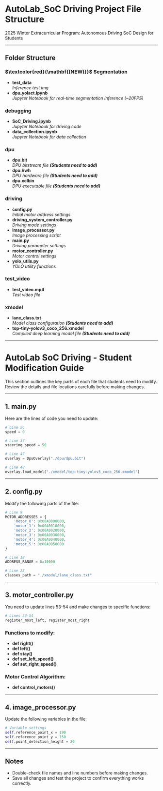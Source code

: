 # AutoLab_SoC Driving Project File Structure

2025 Winter Extracurricular Program: Autonomous Driving SoC Design for Students

---

## Folder Structure

### $\textcolor{red}{\mathbf{(NEW)}}$ Segmentation

- **test_data**  
  *Inference test img*
- **dpu_yolact.ipynb**  
  *Jupyter Notebook for real-time segmentation Inference (~20FPS)*

### debugging
- **SoC_Driving.ipynb**  
  *Jupyter Notebook for driving code*
- **data_collection.ipynb**  
  *Jupyter Notebook for data collection*

### dpu
- **dpu.bit**  
  *DPU bitstream file **(Students need to add)***
- **dpu.hwh**  
  *DPU hardware file **(Students need to add)***
- **dpu.xclbin**  
  *DPU executable file **(Students need to add)***

### driving
- **config.py**  
  *Initial motor address settings*
- **driving_system_controller.py**  
  *Driving mode settings*
- **image_processor.py**  
  *Image processing script*
- **main.py**  
  *Driving parameter settings*
- **motor_controller.py**  
  *Motor control settings*
- **yolo_utils.py**  
  *YOLO utility functions*

### test_video
- **test_video.mp4**  
  *Test video file*

### xmodel
- **lane_class.txt**  
  *Model class configuration **(Students need to add)***
- **top-tiny-yolov3_coco_256.xmodel**  
  *Compiled deep learning model file **(Students need to add)***

---


# AutoLab SoC Driving - Student Modification Guide

This section outlines the key parts of each file that students need to modify. Review the details and file locations carefully before making changes.

---

## 1. main.py

Here are the lines of code you need to update:

```python
# Line 36
speed = 0

# Line 37
steering_speed = 50

# Line 47
overlay = DpuOverlay("./dpu/dpu.bit")

# Line 48
overlay.load_model("./xmodel/top-tiny-yolov3_coco_256.xmodel")
```

---

## 2. config.py

Modify the following parts of the file:

```python
# Line 9
MOTOR_ADDRESSES = {
    'motor_0': 0x00A0000000,
    'motor_1': 0x00A0010000,
    'motor_2': 0x00A0020000,
    'motor_3': 0x00A0030000,
    'motor_4': 0x00A0040000,
    'motor_5': 0x00A0050000
}

# Line 18
ADDRESS_RANGE = 0x10000

# Line 23
classes_path = "./xmodel/lane_class.txt"
```

---

## 3. motor_controller.py

You need to update lines 53-54 and make changes to specific functions:

```python
# Lines 53-54
register_most_left, register_most_right
```

### Functions to modify:
- **def right()**  
- **def left()**  
- **def stay()**  
- **def set_left_speed()**  
- **def set_right_speed()**

### Motor Control Algorithm:
- **def control_motors()**

---

## 4. image_processor.py

Update the following variables in the file:

```python
# Variable settings
self.reference_point_x = 190
self.reference_point_y = 150
self.point_detection_height = 20
```

---

## Notes

- Double-check file names and line numbers before making changes.  
- Save all changes and test the project to confirm everything works correctly.

